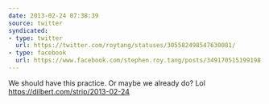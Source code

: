 ```yaml
---
date: 2013-02-24 07:38:39
source: twitter
syndicated:
- type: twitter
  url: https://twitter.com/roytang/statuses/305582498547630081/
- type: facebook
  url: https://www.facebook.com/stephen.roy.tang/posts/349170515199198
---
```


We should have this practice. Or maybe we already do? Lol https://dilbert.com/strip/2013-02-24